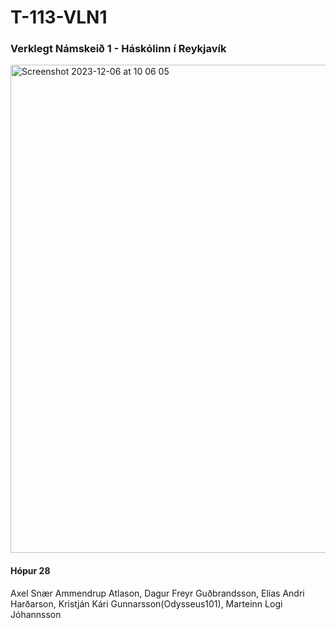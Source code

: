 # T-113-VLN1

### Verklegt Námskeið 1 - Háskólinn í Reykjavík

<img width="781" alt="Screenshot 2023-12-06 at 10 06 05" src="https://github.com/Dagurf21/T-113-VLN1/assets/54533207/56daaacf-9430-439b-b279-4471cd812cac">


#### Hópur 28
Axel Snær Ammendrup Atlason, Dagur Freyr Guðbrandsson, Elías Andri Harðarson, Kristján Kári Gunnarsson(Odysseus101), Marteinn Logi Jóhannsson
